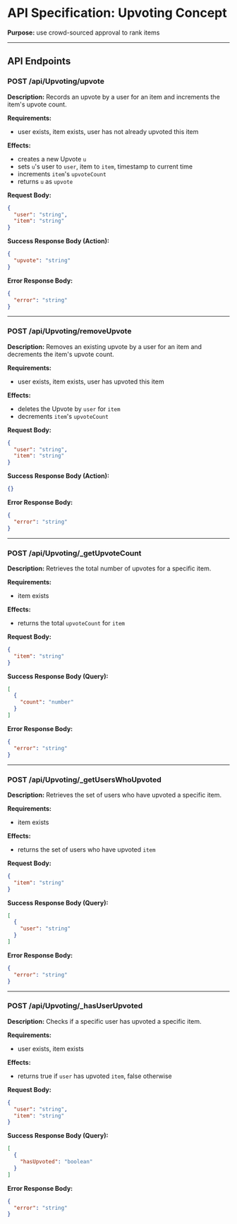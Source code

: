 
# API Specification: Upvoting Concept

**Purpose:** use crowd-sourced approval to rank items

---

## API Endpoints

### POST /api/Upvoting/upvote

**Description:** Records an upvote by a user for an item and increments the item's upvote count.

**Requirements:**
- user exists, item exists, user has not already upvoted this item

**Effects:**
- creates a new Upvote `u`
- sets `u`'s user to `user`, item to `item`, timestamp to current time
- increments `item`'s `upvoteCount`
- returns `u` as `upvote`

**Request Body:**
```json
{
  "user": "string",
  "item": "string"
}
```

**Success Response Body (Action):**
```json
{
  "upvote": "string"
}
```

**Error Response Body:**
```json
{
  "error": "string"
}
```

---

### POST /api/Upvoting/removeUpvote

**Description:** Removes an existing upvote by a user for an item and decrements the item's upvote count.

**Requirements:**
- user exists, item exists, user has upvoted this item

**Effects:**
- deletes the Upvote by `user` for `item`
- decrements `item`'s `upvoteCount`

**Request Body:**
```json
{
  "user": "string",
  "item": "string"
}
```

**Success Response Body (Action):**
```json
{}
```

**Error Response Body:**
```json
{
  "error": "string"
}
```

---

### POST /api/Upvoting/_getUpvoteCount

**Description:** Retrieves the total number of upvotes for a specific item.

**Requirements:**
- item exists

**Effects:**
- returns the total `upvoteCount` for `item`

**Request Body:**
```json
{
  "item": "string"
}
```

**Success Response Body (Query):**
```json
[
  {
    "count": "number"
  }
]
```

**Error Response Body:**
```json
{
  "error": "string"
}
```

---

### POST /api/Upvoting/_getUsersWhoUpvoted

**Description:** Retrieves the set of users who have upvoted a specific item.

**Requirements:**
- item exists

**Effects:**
- returns the set of users who have upvoted `item`

**Request Body:**
```json
{
  "item": "string"
}
```

**Success Response Body (Query):**
```json
[
  {
    "user": "string"
  }
]
```

**Error Response Body:**
```json
{
  "error": "string"
}
```

---

### POST /api/Upvoting/_hasUserUpvoted

**Description:** Checks if a specific user has upvoted a specific item.

**Requirements:**
- user exists, item exists

**Effects:**
- returns true if `user` has upvoted `item`, false otherwise

**Request Body:**
```json
{
  "user": "string",
  "item": "string"
}
```

**Success Response Body (Query):**
```json
[
  {
    "hasUpvoted": "boolean"
  }
]
```

**Error Response Body:**
```json
{
  "error": "string"
}
```

